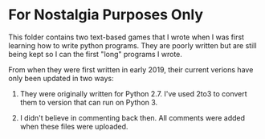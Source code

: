 # For Nostalgia Purposes Only

This folder contains two text-based games that I wrote when I was first learning how to write python programs. They are poorly written but are still being kept so I can the first "long" programs I wrote.

From when they were first written in early 2019, their current verions have only been updated in two ways:

1. They were originally written for Python 2.7. I've used 2to3 to convert them to version that can run on Python 3.

2. I didn't believe in commenting back then. All comments were added when these files were uploaded.
